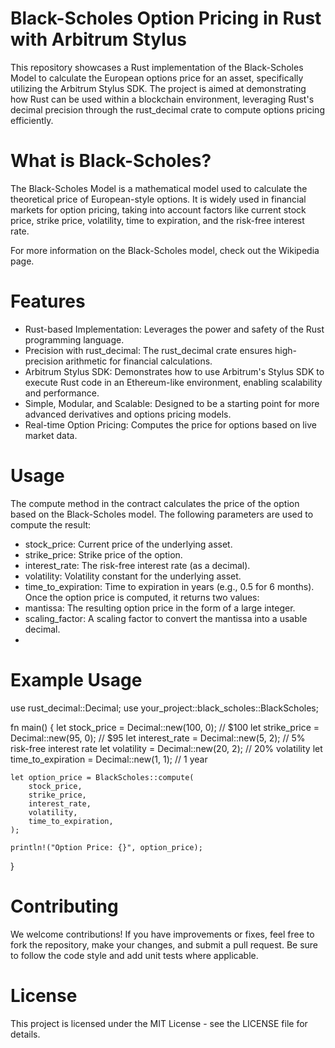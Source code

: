 # Black-Scholes Option Pricing in Rust with Arbitrum Stylus
This repository showcases a Rust implementation of the Black-Scholes Model to calculate the European options price for an asset, specifically utilizing the Arbitrum Stylus SDK. The project is aimed at demonstrating how Rust can be used within a blockchain environment, leveraging Rust's decimal precision through the rust_decimal crate to compute options pricing efficiently.

# What is Black-Scholes?
The Black-Scholes Model is a mathematical model used to calculate the theoretical price of European-style options. It is widely used in financial markets for option pricing, taking into account factors like current stock price, strike price, volatility, time to expiration, and the risk-free interest rate.

For more information on the Black-Scholes model, check out the Wikipedia page.

# Features
 - Rust-based Implementation: Leverages the power and safety of the Rust programming language.
 - Precision with rust_decimal: The rust_decimal crate ensures high-precision arithmetic for financial calculations.
 - Arbitrum Stylus SDK: Demonstrates how to use Arbitrum's Stylus SDK to execute Rust code in an Ethereum-like environment, enabling scalability and performance.
 - Simple, Modular, and Scalable: Designed to be a starting point for more advanced derivatives and options pricing models.
 - Real-time Option Pricing: Computes the price for options based on live market data.

# Usage
The compute method in the contract calculates the price of the option based on the Black-Scholes model. The following parameters are used to compute the result:

 - stock_price: Current price of the underlying asset.
 - strike_price: Strike price of the option.
 - interest_rate: The risk-free interest rate (as a decimal).
 - volatility: Volatility constant for the underlying asset.
 - time_to_expiration: Time to expiration in years (e.g., 0.5 for 6 months).
Once the option price is computed, it returns two values:
 - mantissa: The resulting option price in the form of a large integer.
 - scaling_factor: A scaling factor to convert the mantissa into a usable decimal.
 - 
# Example Usage

use rust_decimal::Decimal;
use your_project::black_scholes::BlackScholes;

fn main() {
    let stock_price = Decimal::new(100, 0);  // $100
    let strike_price = Decimal::new(95, 0);  // $95
    let interest_rate = Decimal::new(5, 2);  // 5% risk-free interest rate
    let volatility = Decimal::new(20, 2);    // 20% volatility
    let time_to_expiration = Decimal::new(1, 1);  // 1 year

    let option_price = BlackScholes::compute(
        stock_price,
        strike_price,
        interest_rate,
        volatility,
        time_to_expiration,
    );

    println!("Option Price: {}", option_price);
}

# Contributing
We welcome contributions! If you have improvements or fixes, feel free to fork the repository, make your changes, and submit a pull request. Be sure to follow the code style and add unit tests where applicable.

# License
This project is licensed under the MIT License - see the LICENSE file for details.
